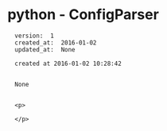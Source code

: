 
  # python - ConfigParser

      version:  1
      created_at:  2016-01-02
      updated_at:  None

      created at 2016-01-02 10:28:42 


      None


      <p>
      
      </p>

  